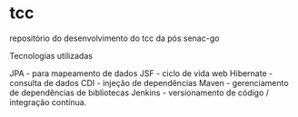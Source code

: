 tcc
===

repositório do desenvolvimento do tcc da pós senac-go

Tecnologias utilizadas

JPA - para mapeamento de dados
JSF - ciclo de vida web
Hibernate - consulta de dados
CDI - injeção de dependências
Maven - gerenciamento de dependências de bibliotecas
Jenkins - versionamento de código / integração contínua.
